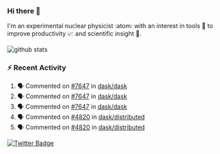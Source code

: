 ### Hi there 👋 

I'm an experimental nuclear physicist :atom: with an interest in tools :wrench: to improve productivity :chart_with_upwards_trend: and scientific insight :telescope:.

![github stats](https://github-readme-stats.vercel.app/api?username=agoose77&show_icons=true&hide_rank=true&hide_title=true&bg_color=30,e76445,904e95&text_color=efe3ec&icon_color=efe3ec)
<!--
**agoose77/agoose77** is a ✨ _special_ ✨ repository because its `README.md` (this file) appears on your GitHub profile.

Here are some ideas to get you started:

- 🔭 I’m currently working on ...
- 🌱 I’m currently learning ...
- 👯 I’m looking to collaborate on ...
- 🤔 I’m looking for help with ...
- 💬 Ask me about ...
- 📫 How to reach me: ...
- 😄 Pronouns: ...
- ⚡ Fun fact: ...
-->

### :zap: Recent Activity
<!--START_SECTION:activity-->
1. 🗣 Commented on [#7647](https://github.com/dask/dask/issues/7647) in [dask/dask](https://github.com/dask/dask)
2. 🗣 Commented on [#7647](https://github.com/dask/dask/issues/7647) in [dask/dask](https://github.com/dask/dask)
3. 🗣 Commented on [#7647](https://github.com/dask/dask/issues/7647) in [dask/dask](https://github.com/dask/dask)
4. 🗣 Commented on [#4820](https://github.com/dask/distributed/issues/4820) in [dask/distributed](https://github.com/dask/distributed)
5. 🗣 Commented on [#4820](https://github.com/dask/distributed/issues/4820) in [dask/distributed](https://github.com/dask/distributed)
<!--END_SECTION:activity-->


[![Twitter Badge](https://img.shields.io/twitter/follow/agoose77?style=flat-square&logo=Twitter&logoColor=white&color=cornflowerblue)](https://twitter.com/agoose77)
